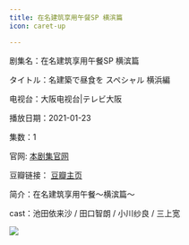```yaml
---
title: 在名建筑享用午餐SP 横滨篇
icon: caret-up

---
```


剧集名：在名建筑享用午餐SP 横滨篇

タイトル：名建築で昼食を スペシャル 横浜編

电视台：大阪电视台|テレビ大阪

播放日期：2021-01-23

集数：1

官网: [本剧集官网](https://www.tv-osaka.co.jp/meikenchiku/)

豆瓣链接： [豆瓣主页](https://movie.douban.com/subject/35295848/)


简介：在名建筑享用午餐～横滨篇～

cast：池田依来沙 / 田口智朗 / 小川纱良 / 三上宽

![](https://listpic.tsgsanjiao.com/sp/2021/2021mjzyokohama.jpg)